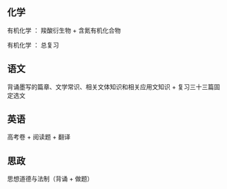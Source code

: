 ## 化学

  有机化学 ： 羧酸衍生物 + 含氮有机化合物
  
  有机化学 ： 总复习
  
## 语文

  背诵墨写的篇章、文学常识、相关文体知识和相关应用文知识 + 复习三十三篇固定选文
  
## 英语

  高考卷 + 阅读题 + 翻译
  
## 思政

  思想道德与法制（背诵 + 做题）
